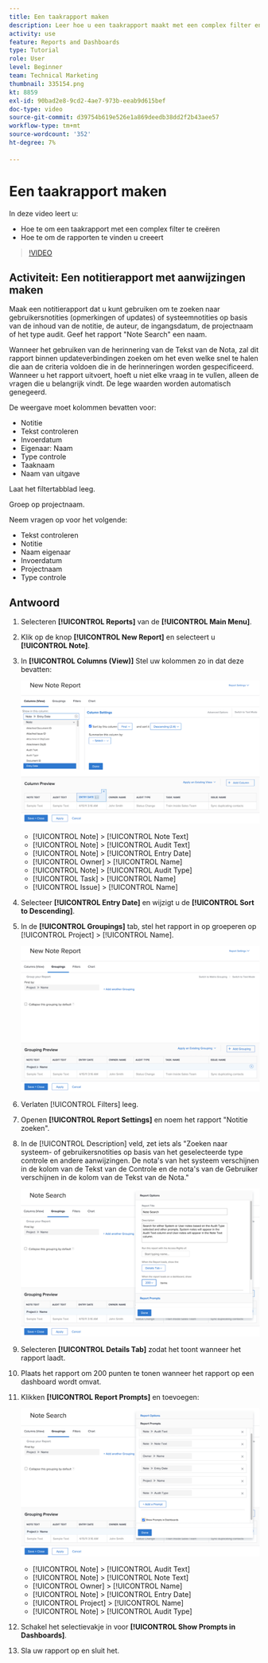 ```yaml
---
title: Een taakrapport maken
description: Leer hoe u een taakrapport maakt met een complex filter en de rapporten vindt die u maakt in Workfront. Activiteit - maak een notitierapport met aanwijzingen.
activity: use
feature: Reports and Dashboards
type: Tutorial
role: User
level: Beginner
team: Technical Marketing
thumbnail: 335154.png
kt: 8859
exl-id: 90bad2e8-9cd2-4ae7-973b-eeab9d615bef
doc-type: video
source-git-commit: d39754b619e526e1a869deedb38dd2f2b43aee57
workflow-type: tm+mt
source-wordcount: '352'
ht-degree: 7%

---
```


# Een taakrapport maken

In deze video leert u:

* Hoe te om een taakrapport met een complex filter te creëren
* Hoe te om de rapporten te vinden u creeert

>[!VIDEO](https://video.tv.adobe.com/v/335154/?quality=12)

## Activiteit: Een notitierapport met aanwijzingen maken

Maak een notitierapport dat u kunt gebruiken om te zoeken naar gebruikersnotities (opmerkingen of updates) of systeemnotities op basis van de inhoud van de notitie, de auteur, de ingangsdatum, de projectnaam of het type audit. Geef het rapport &quot;Note Search&quot; een naam.

Wanneer het gebruiken van de herinnering van de Tekst van de Nota, zal dit rapport binnen updateverbindingen zoeken om het even welke snel te halen die aan de criteria voldoen die in de herinneringen worden gespecificeerd. Wanneer u het rapport uitvoert, hoeft u niet elke vraag in te vullen, alleen de vragen die u belangrijk vindt. De lege waarden worden automatisch genegeerd.

De weergave moet kolommen bevatten voor:

* Notitie
* Tekst controleren
* Invoerdatum
* Eigenaar: Naam
* Type controle
* Taaknaam
* Naam van uitgave

Laat het filtertabblad leeg.

Groep op projectnaam.

Neem vragen op voor het volgende:

* Tekst controleren
* Notitie
* Naam eigenaar
* Invoerdatum
* Projectnaam
* Type controle

## Antwoord

1. Selecteren **[!UICONTROL Reports]** van de **[!UICONTROL Main Menu]**.
1. Klik op de knop **[!UICONTROL New Report]** en selecteert u **[!UICONTROL Note]**.
1. In **[!UICONTROL Columns (View)]** Stel uw kolommen zo in dat deze bevatten:

   ![Een afbeelding van het scherm om kolommen met notitierapporten te maken](assets/note-report-columns.png)

   * [!UICONTROL Note] > [!UICONTROL Note Text]
   * [!UICONTROL Note] > [!UICONTROL Audit Text]
   * [!UICONTROL Note] > [!UICONTROL Entry Date]
   * [!UICONTROL Owner] > [!UICONTROL Name]
   * [!UICONTROL Note] > [!UICONTROL Audit Type]
   * [!UICONTROL Task] > [!UICONTROL Name]
   * [!UICONTROL Issue] > [!UICONTROL Name]

1. Selecteer **[!UICONTROL Entry Date]** en wijzigt u de **[!UICONTROL Sort to Descending]**.
1. In de **[!UICONTROL Groupings]** tab, stel het rapport in op groeperen op [!UICONTROL Project] > [!UICONTROL Name].

   ![Een afbeelding van het scherm om groepen met notitierapporten te maken](assets/note-report-groupings.png)

1. Verlaten [!UICONTROL Filters] leeg.
1. Openen **[!UICONTROL Report Settings]** en noem het rapport &quot;Notitie zoeken&quot;.
1. In de [!UICONTROL Description] veld, zet iets als &quot;Zoeken naar systeem- of gebruikersnotities op basis van het geselecteerde type controle en andere aanwijzingen. De nota&#39;s van het systeem verschijnen in de kolom van de Tekst van de Controle en de nota&#39;s van de Gebruiker verschijnen in de kolom van de Tekst van de Nota.&quot;

   ![Een afbeelding van het scherm om instellingen voor notitierapporten te maken](assets/note-report-report-options.png)

1. Selecteren **[!UICONTROL Details Tab]** zodat het toont wanneer het rapport laadt.
1. Plaats het rapport om 200 punten te tonen wanneer het rapport op een dashboard wordt omvat.
1. Klikken **[!UICONTROL Report Prompts]** en toevoegen:

   ![Een afbeelding van het scherm om herinneringen voor notitierapporten te maken](assets/note-report-report-prompts.png)

   * [!UICONTROL Note] > [!UICONTROL Audit Text]
   * [!UICONTROL Note] > [!UICONTROL Note Text]
   * [!UICONTROL Owner] > [!UICONTROL Name]
   * [!UICONTROL Note] > [!UICONTROL Entry Date]
   * [!UICONTROL Project] > [!UICONTROL Name]
   * [!UICONTROL Note] > [!UICONTROL Audit Type]

1. Schakel het selectievakje in voor **[!UICONTROL Show Prompts in Dashboards]**.
1. Sla uw rapport op en sluit het.

